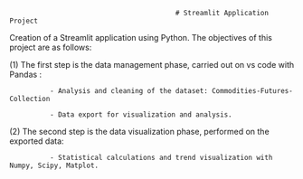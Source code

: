                                              # Streamlit Application Project
                                            
   Creation of a Streamlit application using Python. The objectives of this project are as follows: 

 (1) The first step is the data management phase, carried out on vs code with Pandas : 
      
              - Analysis and cleaning of the dataset: Commodities-Futures-Collection
             
              - Data export for visualization and analysis.
              
  (2) The second step is the data visualization phase, performed on the exported data:
      
              - Statistical calculations and trend visualization with Numpy, Scipy, Matplot.
